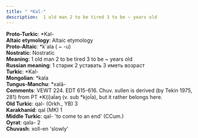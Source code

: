 ```yaml
---
title: " *Kal-"
description:  1 old man 2 to be tired 3 to be ~ years old
---
```


<strong>Proto-Turkic</strong>:  *Kal-<br>
<strong>Altaic etymology</strong>:  Altaic etymology<br>
<strong> Proto-Altaic</strong>:  *k`ala ( ~ -u)<br>
<strong>Nostratic</strong>:  Nostratic<br>
<strong>Meaning</strong>:  1 old man 2 to be tired 3 to be ~ years old<br>
<strong>Russian meaning</strong>:  1 старик 2 уставать 3 иметь возраст<br>
<strong>Turkic</strong>:  *Kal-<br>
<strong>Mongolian</strong>:  *kala<br>
<strong>Tungus-Manchu</strong>:  *xalā-<br>
<strong>Comments</strong>:  VEWT 224. EDT 615-616. Chuv. xullen is derived (by Tekin 1975, 281) from PT *K(i)aĺaŋ (v. sub *ki̯oĺa), but it rather belongs here.<br>
<strong>Old Turkic</strong>:  qal- (Orkh., YB) 3<br>
<strong>Karakhanid</strong>:  qal (MK) 1<br>
<strong>Middle Turkic</strong>:  qal- 'to come to an end' (CCum.)<br>
<strong>Oyrat</strong>:  qala- 2<br>
<strong>Chuvash</strong>:  xoll-en 'slowly'<br>


